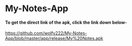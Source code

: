 # My-Notes-App


#### To get the direct link of the apk, click the link down below-

https://github.com/wolfy222/My-Notes-App/blob/master/app/release/My%20Notes.apk
